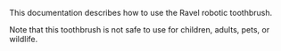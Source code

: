 This documentation describes how to use the Ravel robotic toothbrush.

Note that this toothbrush is not safe to use for children, adults, pets, or wildlife.
